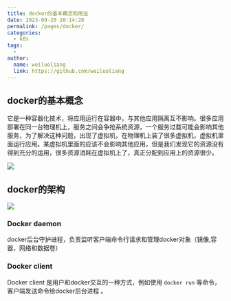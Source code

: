 ```yaml
---
title: docker的基本概念和用法
date: 2023-09-20 20:14:28
permalink: /pages/docker/
categories:
  - k8s
tags:
  - 
author: 
  name: weiluoliang
  link: https://github.com/weiluoliang
---
```


## docker的基本概念
它是一种容器化技术，将应用运行在容器中，与其他应用隔离互不影响。很多应用部署在同一台物理机上，服务之间会争抢系统资源，一个服务过载可能会影响其他服务，为了解决这种问题，出现了虚拟机，在物理机上装了很多虚拟机，虚拟机里面运行应用。某虚拟机里面的应该不会影响其他应用，但是我们发现它的资源没有得到充分的运用，很多资源消耗在虚拟机上了，真正分配到应用上的资源很少。

![](https://www.luoliang.top/images/docker-01.svg)

## docker的架构

![](https://www.luoliang.top/images/docker-02-architecture.png)


### Docker daemon
docker后台守护进程，负责监听客户端命令行请求和管理docker对象（镜像,容器，网络和数据卷）

### Docker client
Docker client 是用户和docker交互的一种方式，例如使用 `docker run` 等命令，客户端发送命令给docker后台进程 。
